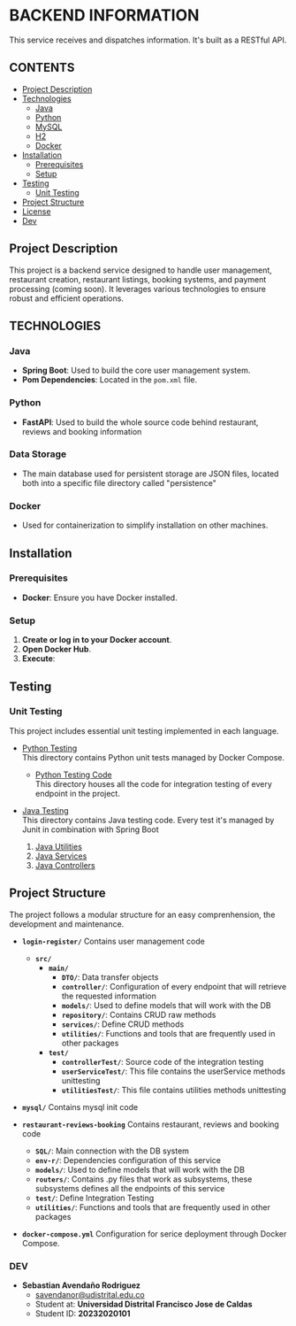 # BACKEND INFORMATION
This service receives and dispatches information.
It's built as a RESTful API.

## CONTENTS
- [Project Description](#project-description)
- [Technologies](#technologies)
  - [Java](#java)
  - [Python](#python)
  - [MySQL](#mysql)
  - [H2](#h2)
  - [Docker](#docker)
- [Installation](#installation)
  - [Prerequisites](#prerequisites)
  - [Setup](#setup)
- [Testing](#testing)
  - [Unit Testing](#unit-testing)
- [Project Structure](#project-structure)
- [License](#license)
- [Dev](#dev)

## Project Description
This project is a backend service designed to handle user management, restaurant creation, restaurant listings, booking systems, and payment processing (coming soon). It leverages various technologies to ensure robust and efficient operations.

## TECHNOLOGIES

### Java
- **Spring Boot**: Used to build the core user management system.
- **Pom Dependencies**: Located in the `pom.xml` file.

### Python
- **FastAPI**: Used to build the whole source code behind restaurant, reviews and booking information

### Data Storage
- The main database used for persistent storage are JSON files, located both into a specific file directory called "persistence"

### Docker
- Used for containerization to simplify installation on other machines.

## Installation

### Prerequisites
- **Docker**: Ensure you have Docker installed.

### Setup
1. **Create or log in to your Docker account**.
2. **Open Docker Hub**.
3. **Execute**:

## Testing

### Unit Testing
This project includes essential unit testing implemented in each language.
- [Python Testing](https://github.com/Restaurant-Potal-AP-UD/Backend/tree/main/test)<br>
  This directory contains Python unit tests managed by Docker Compose.
  - [Python Testing Code](https://github.com/Restaurant-Potal-AP-UD/Backend/tree/main/restaurant-reviews-bookings/restaurant-service/test)<br>
    This directory houses all the code for integration testing of every endpoint in the project.

- [Java Testing](https://github.com/Restaurant-Potal-AP-UD/Backend/tree/main/login-register/src/test)<br>
  This directory contains Java testing code. Every test it's managed by Junit in combination with Spring Boot
  1. [Java Utilities](https://github.com/Restaurant-Potal-AP-UD/Backend/tree/main/login-register/src/test/java/com/dinneconnect/auth/login_register/utilitiesTest)
  2. [Java Services](https://github.com/Restaurant-Potal-AP-UD/Backend/tree/main/login-register/src/test/java/com/dinneconnect/auth/login_register/userServiceTest)
  3. [Java Controllers](https://github.com/Restaurant-Potal-AP-UD/Backend/tree/main/login-register/src/test/java/com/dinneconnect/auth/login_register/controllerTest)


## Project Structure

The project follows a modular structure for an easy comprenhension, the development and maintenance. 

- **`login-register/`**
  Contains user management code
  - **`src/`**
    - **`main/`**
      - **`DTO/`**: Data transfer objects  
      - **`controller/`**: Configuration of every endpoint that will retrieve the requested information
      - **`models/`**: Used to define models that will work with the DB  
      - **`repository/`**: Contains CRUD raw methods  
      - **`services/`**: Define CRUD methods
      - **`utilities/`**: Functions and tools that are frequently used in other packages
    - **`test/`**
      - **`controllerTest/`**: Source code of the integration testing
      - **`userServiceTest/`**: This file contains the userService methods unittesting
      - **`utilitiesTest/`**: This file contains utilities methods unittesting
- **`mysql/`**
  Contains mysql init code
- **`restaurant-reviews-booking`**
  Contains restaurant, reviews and booking code
  - **`SQL/`**: Main connection with the DB system
  - **`env-r/`**: Dependencies configuration of this service
  - **`models/`**: Used to define models that will work with the DB  
  - **`routers/`**: Contains .py files that work as subsystems, these subsystems defines all the endpoints of this service
  - **`test/`**: Define Integration Testing
  - **`utilities/`**: Functions and tools that are frequently used in other packages

- **`docker-compose.yml`**
  Configuration for serice deployment through Docker Compose.

### DEV
- **Sebastian Avendaño Rodriguez**
  - savendanor@udistrital.edu.co
  - Student at: **Universidad Distrital Francisco Jose de Caldas**
  - Student ID: **20232020101**
